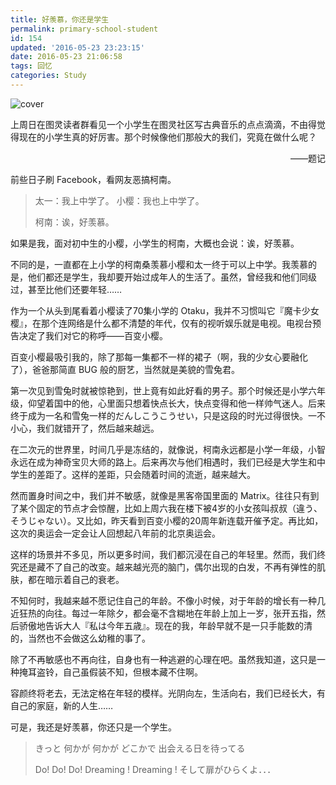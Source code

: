 ```yaml
---
title: 好羡慕，你还是学生
permalink: primary-school-student
id: 154
updated: '2016-05-23 23:23:15'
date: 2016-05-23 21:06:58
tags: 回忆
categories: Study
---
```


![cover](https://cat.yufan.me/cats/2016052301.jpg)

上周日在图灵读者群看见一个小学生在图灵社区写古典音乐的点点滴滴，不由得觉得现在的小学生真的好厉害。那个时候像他们那般大的我们，究竟在做什么呢？

<p style="text-align: right">——题记</p>

前些日子刷 Facebook，看网友恶搞柯南。

>太一：我上中学了。
>小樱：我也上中学了。
>
>柯南：诶，好羡慕。

如果是我，面对初中生的小樱，小学生的柯南，大概也会说：诶，好羡慕。

<!--more-->

不同的是，一直都在上小学的柯南桑羡慕小樱和太一终于可以上中学。我羡慕的是，他们都还是学生，我却要开始过成年人的生活了。虽然，曾经我和他们同级过，甚至比他们还要年轻……

作为一个从头到尾看着小樱读了70集小学的 Otaku，我并不习惯叫它『魔卡少女樱』，在那个连网络是什么都不清楚的年代，仅有的视听娱乐就是电视。电视台预告决定了我们对它的称呼——百变小樱。

百变小樱最吸引我的，除了那每一集都不一样的裙子（啊，我的少女心要融化了），爸爸那简直 BUG 般的厨艺，当然就是美貌的雪兔君。

第一次见到雪兔时就被惊艳到，世上竟有如此好看的男子。那个时候还是小学六年级，仰望着国中的他，心里面只想着快点长大，快点变得和他一样帅气迷人。后来终于成为一名和雪兔一样的だんしこうこうせい，只是这段的时光过得很快。一不小心，我们就错开了，然后越来越远。

在二次元的世界里，时间几乎是冻结的，就像说，柯南永远都是小学一年级，小智永远在成为神奇宝贝大师的路上。后来再次与他们相遇时，我们已经是大学生和中学生的差距了。这样的差距，只会随着时间的流逝，越来越大。

然而置身时间之中，我们并不敏感，就像是黑客帝国里面的 Matrix。往往只有到了某个固定的节点才会惊醒，比如上周六我在楼下被4岁的小女孩叫叔叔（違う、そうじゃない）。又比如，昨天看到百变小樱的20周年新连载开催予定。再比如，这次的奥运会一定会让人回想起八年前的北京奥运会。

这样的场景并不多见，所以更多时间，我们都沉浸在自己的年轻里。然而，我们终究还是藏不了自己的改变。越来越光亮的脑门，偶尔出现的白发，不再有弹性的肌肤，都在暗示着自己的衰老。

不知何时，我越来越不愿记住自己的年龄。不像小时候，对于年龄的增长有一种几近狂热的向往。每过一年除夕，都会毫不含糊地在年龄上加上一岁，张开五指，然后骄傲地告诉大人『私は今年五歳』。现在的我，年龄早就不是一只手能数的清的，当然也不会做这么幼稚的事了。

除了不再敏感也不再向往，自身也有一种逃避的心理在吧。虽然我知道，这只是一种掩耳盗铃，自己虽假装不知，但根本藏不住啊。

容颜终将老去，无法定格在年轻的模样。光阴向左，生活向右，我们已经长大，有自己的家庭，新的人生……

可是，我还是好羡慕，你还只是一个学生。

>きっと 何かが 何かが どこかで 出会える日を待ってる
>
>Do! Do! Do! Dreaming ! Dreaming ! そして扉がひらくよ．．．
